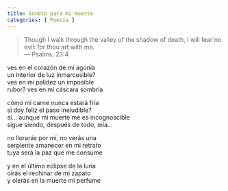 ```yaml
---
title: Soneto para mi muerte
categories: [ Poesía ]
---
```


> Though I walk through the valley of the shadow of death, I will fear no evil:
> for thou art with me. <br>
>— Psalms, 23:4


ves en el corazón de mi agonía <br>
un interior de luz inmarcesible? <br>
ves en mi palidez un imposible <br>
rubor? ves en mi cáscara sombría <br>

cómo mi carne nunca estará fría <br>
si doy feliz el paso ineludible? <br>
sí… aunque mi muerte me es incognoscible <br>
sigue siendo, después de todo, mía…  <br>

no llorarás por mí, no verás una <br>
serpiente amanecer en mi retrato <br>
tuya será la paz que me consume <br>

y en el último eclipse de la luna <br>
oirás el rechinar de mi zapato <br>
y olerás en la muerte mi perfume


